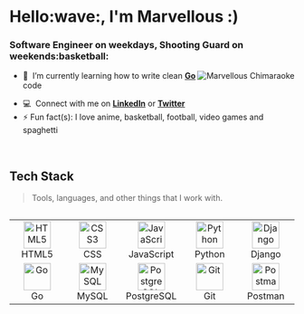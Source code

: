 
<h1 align="left" id="Marvellous-title">Hello:wave:, I'm Marvellous :)</h1>
<h3 align="left">Software Engineer on weekdays, Shooting Guard on weekends:basketball: </h3>

<a href="#Marvellous-title">
  <img src="https://github-readme-stats.vercel.app/api?username=0xMarvell&show_icons=true&count_private=true" alt="Marvellous Chimaraoke" align="right" />
</a>

- :seedling: &nbsp;I’m currently learning how to write clean **[Go]** code
<!--- - :page_facing_up: I'm also currently available for hire. Here's my <ahref="https://drive.google.com/file/d/14IG54J2wXay3USEQ_luAgMxkrHpRLuab/view?usp=sharing"  target="_blank">CV</a>:upside_down_face: --->
- :computer: &nbsp;Connect with me on **[LinkedIn]** or **[Twitter]**
- ⚡ Fun fact(s): I love anime, basketball, football, video games and spaghetti

<br>

## Tech Stack

> Tools, languages, and other things that I work with.

<table align="left">
  <tr>
    <td align="center" width="96">
      <a href="#Marvellous-tech">
        <img src="https://cdn.worldvectorlogo.com/logos/html-1.svg" width="48" height="48" alt="HTML5" />
      </a>
      <br>HTML5
    </td>
    <td align="center" width="96">
      <a href="#Marvellous-tech">
        <img src="https://cdn.worldvectorlogo.com/logos/css-3.svg" width="48" height="48" alt="CSS3" />
      </a>
      <br>CSS
    </td>
    <td align="center" width="96">
      <a href="#Marvellous-tech">
        <img src="https://upload.wikimedia.org/wikipedia/commons/thumb/9/99/Unofficial_JavaScript_logo_2.svg/1024px-Unofficial_JavaScript_logo_2.svg.png" width="48" height="48" alt="JavaScript" />
      </a>
      <br>JavaScript
    </td>
    <td align="center" width="96">
      <a href="#Marvellous-tech">
        <img src="https://upload.wikimedia.org/wikipedia/commons/thumb/c/c3/Python-logo-notext.svg/1200px-Python-logo-notext.svg.png" width="48" height="48" alt="Python" />
      </a>
      <br>Python
    </td>
    <td align="center" width="96">
      <a href="#Marvellous-tech">
        <img src="https://cdn.worldvectorlogo.com/logos/django.svg" width="48" height="48" alt="Django" />
      </a>
      <br>Django
    </td>

  </tr>
  
  <tr>
    <td align="center" width="96">
      <a href="#Marvellous-tech">
        <img src="https://cdn.worldvectorlogo.com/logos/go-logo-1.svg" width="48" height="48" alt="Go" />
      </a>
      <br>Go
    </td>
    <td align="center" width="96">
      <a href="#suhailakar-tech">
        <img src="https://brandlogos.net/wp-content/uploads/2017/05/mysql-logo.png" width="48" height="48" alt="MySQL" />
      </a>
      <br>MySQL
    </td>
    <td align="center" width="96">
      <a href="#Marvellous-tech">
        <img src="https://brandlogos.net/wp-content/uploads/2021/11/postgresql-logo.png" width="48" height="48" alt="PostgreSQL" />
      </a>
      <br>PostgreSQL
    </td>
    <td align="center" width="96">
      <a href="#Marvellous-tech" >
        <img src="https://upload.wikimedia.org/wikipedia/commons/thumb/3/3f/Git_icon.svg/1200px-Git_icon.svg.png" width="48" height="48" alt="Git" />
      </a>
      <br>Git
    </td>
    <td align="center" width="96">
      <a href="#Marvellous-tech" >
        <img src="https://www.vectorlogo.zone/logos/getpostman/getpostman-icon.svg" width="48" height="48" alt="Postman" />
      </a>
      <br>Postman
    </td>

  </tr>

</table>

[linkedin]: https://www.linkedin.com/in/0xMarvell/ "LinkedIn"
[twitter]: https://twitter.com/0xMarvell "Twitter"
[Go]: https://go.dev/ "Go"

<!--- [![Marvellous' github activity graph](https://activity-graph.herokuapp.com/graph?username=0xMarvell&theme=react-dark)](https://github.com/ashutosh00710/github-readme-activity-graph) --->
